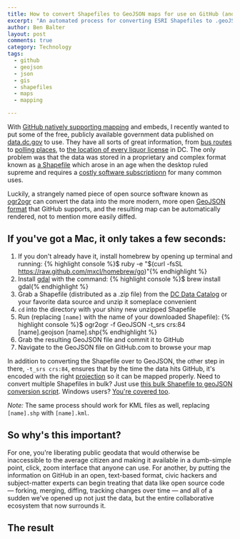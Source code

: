 ```yaml
---
title: How to convert Shapefiles to GeoJSON maps for use on GitHub (and why you should)
excerpt: "An automated process for converting ESRI Shapefiles to .geoJSON map files so that they can be more easily used with GitHub.com"
author: Ben Balter
layout: post
comments: true
category: Technology
tags:
  - github
  - geojson
  - json
  - gis
  - shapefiles
  - maps
  - mapping

---
```


With [GitHub natively supporting mapping](https://github.com/blog/1541-geojson-rendering-improvements) and embeds, I recently wanted to put some of the free, publicly available government data published on [data.dc.gov](http://data.dc.gov/Main_DataCatalog.aspx) to use. They have all sorts of great information, from [bus routes](https://github.com/benbalter/dc-maps/blob/master/dc-circulator-routes.geojson) to [polling places](https://github.com/benbalter/dc-maps/blob/master/polling-places.geojson), to [the location of every liquor license](https://github.com/benbalter/dc-maps/blob/master/abra-licensee.geojson) in DC. The only problem was that the data was stored in a proprietary and complex format known as [a Shapefile](https://en.wikipedia.org/wiki/Shapefile) which arose in an age when the desktop ruled supreme and requires a [costly software subscriptionn](http://www.esri.com/software/arcgis/arcgis-for-home) for many common uses.

Luckily, a strangely named piece of open source software known as [ogr2ogr](http://www.gdal.org/ogr2ogr.html) can convert the data into the more modern, more open [GeoJSON format](http://en.wikipedia.org/wiki/GeoJSON) that GitHub supports, and the resulting map can be automatically rendered, not to mention more easily diffed.

## If you've got a Mac, it only takes a few seconds: 

<!-- more -->

1. If you don't already have it, install homebrew by opening up terminal and running: {% highlight console %}$ ruby -e "$(curl -fsSL https://raw.github.com/mxcl/homebrew/go)"{% endhighlight %}
2. Install [gdal](http://www.gdal.org/) with the command: {% highlight console %}$ brew install gdal{% endhighlight %}
3. Grab a Shapefile (distributed as a .zip file) from the [DC Data Catalog](http://data.dc.gov/Main_DataCatalog.aspx) or your favorite data source and unzip it someplace convenient
4. `cd` into the directory with your shiny new unzipped Shapefile
5. Run (replacing `[name]` with the name of your downloaded Shapefile): {% highlight console %}$ ogr2ogr -f GeoJSON -t_srs crs:84 [name].geojson [name].shp{% endhighlight %} 
6. Grab the resulting GeoJSON file and commit it to GitHub
7. Navigate to the GeoJSON file on GitHub.com to browse your map

In addition to converting the Shapefile over to GeoJSON, the other step in there, `-t_srs crs:84`, ensures that by the time the data hits GitHub, it's encoded with the right [projection](http://maps.unomaha.edu/Peterson/gis/notes/MapProjCoord.html) so it can be mapped properly. Need to convert multiple Shapefiles in bulk? Just use [this bulk Shapefile to geoJSON conversion script](https://gist.github.com/benbalter/5858851). Windows users? [You're covered too](http://blog.thematicmapping.org/2013/06/converting-shapefiles-to-topojson.html).

*Note:* The same process should work for KML files as well, replacing `[name].shp` with `[name].kml`.

## So why's this important? 

For one, you're liberating public geodata that would otherwise be inaccessible to the average citizen and making it available in a dumb-simple point, click, zoom interface that anyone can use. For another, by putting the information on GitHub in an open, text-based format, civic hackers and subject-matter experts can begin treating that data like open source code — forking, merging, diffing, tracking changes over time — and all of a sudden we've opened up not just the data, but the entire collaborative ecosystem that now surrounds it.

## The result

<script src="https://embed.github.com/view/geojson/benbalter/dc-maps/master/embassies.geojson">&nbsp;</script>